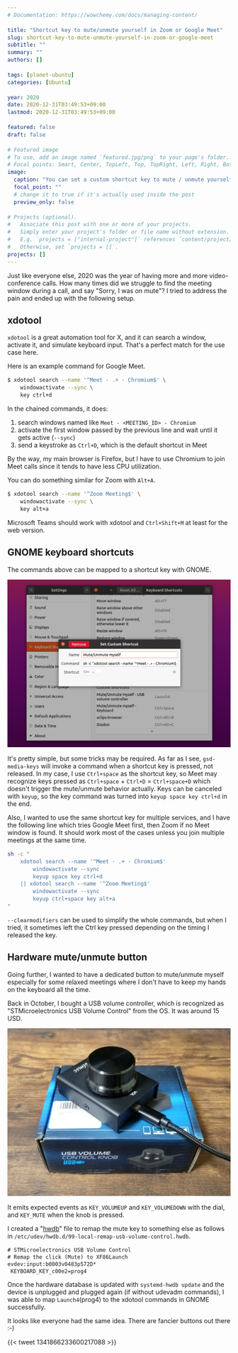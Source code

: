 ```yaml
---
# Documentation: https://wowchemy.com/docs/managing-content/

title: "Shortcut key to mute/unmute yourself in Zoom or Google Meet"
slug: shortcut-key-to-mute-unmute-yourself-in-zoom-or-google-meet
subtitle: ""
summary: ""
authors: []

tags: [planet-ubuntu]
categories: [Ubuntu]

year: 2020
date: 2020-12-31T03:49:53+09:00
lastmod: 2020-12-31T03:49:53+09:00

featured: false
draft: false

# Featured image
# To use, add an image named `featured.jpg/png` to your page's folder.
# Focal points: Smart, Center, TopLeft, Top, TopRight, Left, Right, BottomLeft, Bottom, BottomRight.
image:
  caption: "You can set a custom shortcut key to mute / unmute yourself in Zoom or Google Meet"
  focal_point: ""
  # change it to true if it's actually used inside the post
  preview_only: false

# Projects (optional).
#   Associate this post with one or more of your projects.
#   Simply enter your project's folder or file name without extension.
#   E.g. `projects = ["internal-project"]` references `content/project/deep-learning/index.md`.
#   Otherwise, set `projects = []`.
projects: []
---
```


Just like everyone else, 2020 was the year of having more and more video-conference calls. How many times did we struggle to find the meeting window during a call, and say "Sorry, I was on mute"? I tried to address the pain and ended up with the following setup.

## xdotool

`xdotool` is a great automation tool for X, and it can search a window, activate it, and simulate keyboard input. That's a perfect match for the use case here.

Here is an example command for Google Meet.

```bash
$ xdotool search --name '^Meet - .+ - Chromium$' \
    windowactivate --sync \
    key ctrl+d
```

In the chained commands, it does:
1. search windows named like `Meet - <MEETING_ID> - Chromium`
1. activate the first window passed by the previous line and wait until it gets active (`--sync`)
1. send a keystroke as `Ctrl+D`, which is the default shortcut in Meet

By the way, my main browser is Firefox, but I have to use Chromium to join Meet calls since it tends to have less CPU utilization.

You can do something similar for Zoom with `Alt+A`.

```bash
$ xdotool search --name '^Zoom Meeting$' \
    windowactivate --sync \
    key alt+a
```

Microsoft Teams should work with xdotool and `Ctrl+Shift+M` at least for the web version.


## GNOME keyboard shortcuts

The commands above can be mapped to a shortcut key with GNOME.

![gnome-control-center keyboard](gnome-control-center-keyboard.png)

It's pretty simple, but some tricks may be required. As far as I see, `gsd-media-keys` will invoke a command when a shortcut key is pressed, not released. In my case, I use `Ctrl+space` as the shortcut key, so Meet may recognize keys pressed as `Ctrl+space` + `Ctrl+D` = `Ctrl+space+D` which doesn't trigger the mute/unmute behavior actually. Keys can be canceled with `keyup`, so the key command was turned into `keyup space key ctrl+d` in the end.

Also, I wanted to use the same shortcut key for multiple services, and I have the following line which tries Google Meet first, then Zoom if no Meet window is found. It should work most of the cases unless you join multiple meetings at the same time.

```bash
sh -c "
    xdotool search --name '^Meet - .+ - Chromium$'
        windowactivate --sync
        keyup space key ctrl+d
    || xdotool search --name '^Zoom Meeting$'
        windowactivate --sync
        keyup ctrl+space key alt+a
"
```

`--clearmodifiers` can be used to simplify the whole commands, but when I tried, it sometimes left the Ctrl key pressed depending on the timing I released the key.


## Hardware mute/unmute button

Going further, I wanted to have a dedicated button to mute/unmute myself especially for some relaxed meetings where I don't have to keep my hands on the keyboard all the time.

Back in October, I bought a USB volume controller, which is recognized as "STMicroelectronics USB Volume Control" from the OS. It was around 15 USD.

![STMicroelectronics USB Volume Control](usb-volume-controller.jpg)

It emits expected events as `KEY_VOLUMEUP` and `KEY_VOLUMEDOWN` with the dial, and `KEY_MUTE` when the knob is pressed.

I created a "[hwdb](https://www.freedesktop.org/software/systemd/man/hwdb.html)" file to remap the mute key to something else as follows in `/etc/udev/hwdb.d/99-local-remap-usb-volume-control.hwdb`.

```
# STMicroelectronics USB Volume Control
# Remap the click (Mute) to XF86Launch
evdev:input:b0003v0483p572D*
 KEYBOARD_KEY_c00e2=prog4
```

Once the hardware database is updated with `systemd-hwdb update` and the device is unplugged and plugged again (if without udevadm commands), I was able to map `Launch4`(prog4) to the xdotool commands in GNOME successfully.

It looks like everyone had the same idea. There are fancier buttons out there :-)

{{< tweet 1341866233600217088 >}}
